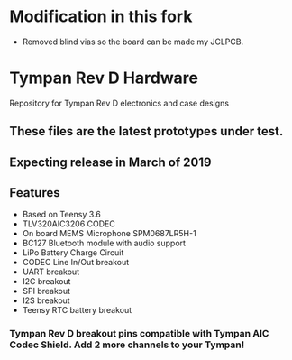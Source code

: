 # Modification in this fork

* Removed blind vias so the board can be made my JCLPCB.


# Tympan Rev D Hardware
Repository for Tympan Rev D electronics and case designs

## These files are the latest prototypes under test.
## Expecting release in March of 2019

## Features

* Based on Teensy 3.6
* TLV320AIC3206 CODEC
* On board MEMS Microphone SPM0687LR5H-1
* BC127 Bluetooth module with audio support
* LiPo Battery Charge Circuit
* CODEC Line In/Out breakout
* UART breakout
* I2C breakout
* SPI breakout
* I2S breakout
* Teensy RTC battery breakout

### Tympan Rev D breakout pins compatible with Tympan AIC Codec Shield. Add 2 more channels to your Tympan!



